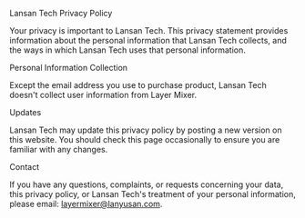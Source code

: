 Lansan Tech Privacy Policy

Your privacy is important to Lansan Tech. This privacy statement provides information about the personal information that Lansan Tech collects, and the ways in which Lansan Tech uses that personal information.

Personal Information Collection

Except  the email address you use to purchase product, Lansan Tech doesn't collect user information from Layer Mixer.

Updates

Lansan Tech may update this privacy policy by posting a new version on this website. You should check this page occasionally to ensure you are familiar with any changes.

Contact

If you have any questions, complaints, or requests concerning your data, this privacy policy, or Lansan Tech's treatment of your personal information, please email: layermixer@lanyusan.com.
